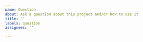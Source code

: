 ```yaml
---
name: Question
about: Ask a question about this project and/or how to use it
title: ''
labels: question
assignees: ''

---
```


<!--

**Before asking your question!**

- Please read the [documentation](https://discord-giveaways.js.org/), it contains a lot of information
- Check the [answered questions on GitHub](https://github.com/Androz2091/discord-giveaways/issues?q=is%3Aissue+is%3Aclosed), your question may have already been asked

-->
